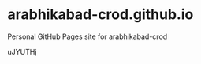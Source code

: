 # arabhikabad-crod.github.io
Personal GitHub Pages site for arabhikabad-crod

























uJYUTHj
